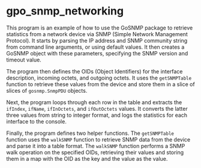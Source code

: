 # gpo_snmp_networking

This program is an example of how to use the GoSNMP package to retrieve statistics from a network device via SNMP (Simple Network Management Protocol). It starts by parsing the IP address and SNMP community string from command line arguments, or using default values. It then creates a GoSNMP object with these parameters, specifying the SNMP version and timeout value. 

The program then defines the OIDs (Object Identifiers) for the interface description, incoming octets, and outgoing octets. It uses the `getSNMPTable` function to retrieve these values from the device and store them in a slice of slices of `gosnmp.SnmpPDU` objects. 

Next, the program loops through each row in the table and extracts the `ifIndex`, `ifName`, `ifInOctets`, and `ifOutOctets` values. It converts the latter three values from string to integer format, and logs the statistics for each interface to the console.

Finally, the program defines two helper functions. The `getSNMPTable` function uses the `walkSNMP` function to retrieve SNMP data from the device and parse it into a table format. The `walkSNMP` function performs a SNMP walk operation on the specified OIDs, retrieving their values and storing them in a map with the OID as the key and the value as the value.

